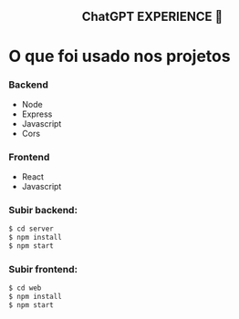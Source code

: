 ﻿<!-- <p align="center">
<img src="https://imgur.com/npkT3Tw.png" width="350" title="chatgpt">
</p> -->

<h2 align="center">
 ChatGPT EXPERIENCE  🤖
</h2>



<!-- <p align="center">
<img src="" title="ChatGPT">
</p> -->

# O que foi usado nos projetos

### Backend
  - Node
  - Express
  - Javascript
  - Cors

### Frontend
  - React
  - Javascript


### Subir backend:

```sh
$ cd server
$ npm install
$ npm start
```


### Subir frontend:

```sh
$ cd web
$ npm install
$ npm start
```

